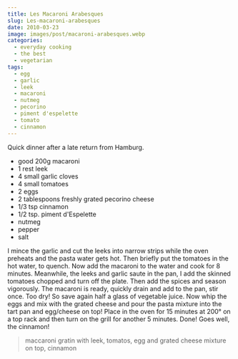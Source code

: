 ```yaml
---
title: Les Macaroni Arabesques
slug: Les-macaroni-arabesques
date: 2010-03-23
image: images/post/macaroni-arabesques.webp
categories: 
  - everyday cooking
  - the best
  - vegetarian
tags: 
  - egg
  - garlic
  - leek
  - macaroni
  - nutmeg
  - pecorino
  - piment d'espelette
  - tomato
  - cinnamon
---
```


Quick dinner after a late return from Hamburg.

* good 200g macaroni 
* 1 rest leek 
* 4 small garlic cloves 
* 4 small tomatoes 
* 2 eggs 
* 2 tablespoons freshly grated pecorino cheese 
* 1/3 tsp cinnamon 
* 1/2 tsp. piment d'Espelette 
* nutmeg 
* pepper 
* salt

I mince the garlic and cut the leeks into narrow strips while the oven preheats and the pasta water gets hot. Then briefly put the tomatoes in the hot water, to quench. Now add the macaroni to the water and cook for 8 minutes. Meanwhile, the leeks and garlic saute in the pan, I add the skinned tomatoes chopped and turn off the plate. Then add the spices and season vigorously. The macaroni is ready, quickly drain and add to the pan, stir once. Too dry! So save again half a glass of vegetable juice. Now whip the eggs and mix with the grated cheese and pour the pasta mixture into the tart pan and egg/cheese on top! Place in the oven for 15 minutes at 200° on a top rack and then turn on the grill for another 5 minutes. Done! Goes well, the cinnamon!

> maccaroni gratin with leek, tomatos, egg and grated cheese mixture on top, cinnamon
